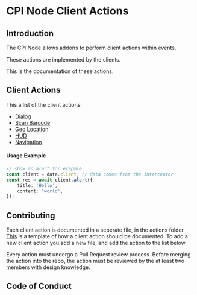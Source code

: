 # CPI Node Client Actions

## Introduction
The CPI Node allows addons to perform client actions within events. 

These actions are implemented by the clients.

This is the documentation of these actions.

## Client Actions
This a list of the client actions:

* [Dialog](actions/dialog.md)
* [Scan Barcode](actions/scan-barcode.md)
* [Geo Location](actions/geo-location.md)
* [HUD](actions/hud.md)
* [Navigation](actions/navigation.md)


#### Usage Example
```typescript
// show an alert for exapmle
const client = data.client; // data comes from the interceptor
const res = await client.alert({
    title: 'Hello',
    content: 'world',
});
```

## Contributing
Each client action is documented in a seperate file, in the actions folder.
[This](action-template.md) is a template of how a client action should be documented.
To add a new client action you add a new file, and add the action to the list below

Every action must undergo a Pull Request review process. Before merging the action into the repo, the action must be reviewed by the at least two members with design knowledge.

## Code of Conduct